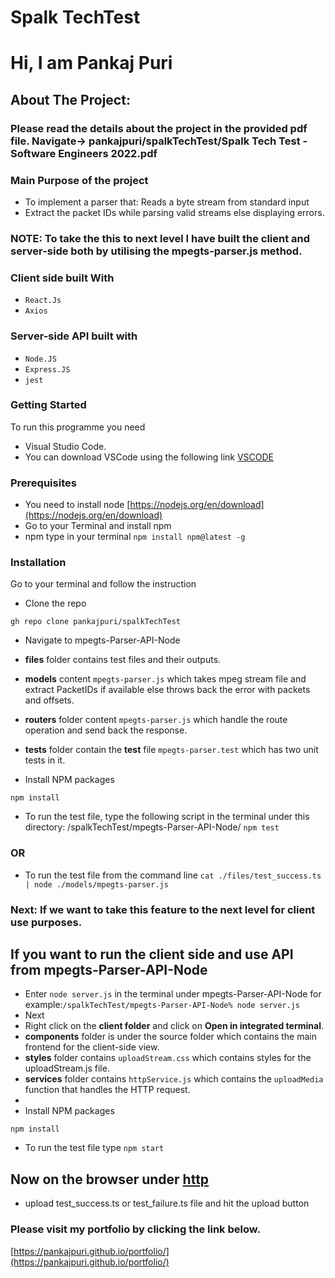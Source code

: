 # Spalk TechTest

# Hi, I am Pankaj Puri

## About The Project:
### Please read the details about the project in the provided pdf file. Navigate-> pankajpuri/spalkTechTest/Spalk Tech Test - Software Engineers 2022.pdf

### Main Purpose of the project
-  To implement a parser that: Reads a byte stream from standard input
-  Extract the packet IDs while parsing valid streams else displaying errors.
  
### NOTE: To take the this to next level I have built the client and server-side both by utilising the mpegts-parser.js method.

### Client side built With
- `React.Js`
- `Axios`
### Server-side API built with
- `Node.JS`
- `Express.JS`
- `jest`


### Getting Started
To run this programme you need 
- Visual Studio Code.
- You can download VSCode using the following link [VSCODE](https://code.visualstudio.com/download)

### Prerequisites

- You need to install node [https://nodejs.org/en/download](https://nodejs.org/en/download)
- Go to your Terminal and install npm
- npm type in your terminal `npm install npm@latest -g`

### Installation

Go to your terminal and follow the instruction

- Clone the repo

`gh repo clone pankajpuri/spalkTechTest`

- Navigate to mpegts-Parser-API-Node

 - **files** folder contains test files and their outputs.
 - **models** content `mpegts-parser.js` which takes mpeg stream file and extract PacketIDs if available else throws back the error with packets and offsets.
 - **routers** folder content `mpegts-parser.js` which handle the route operation and send back the response.
 - **tests** folder contain the **test** file `mpegts-parser.test` which has two unit tests in it.

- Install NPM packages

 `npm install`
 
- To run the test file, type the following script in the terminal under this directory: /spalkTechTest/mpegts-Parser-API-Node/
 `npm test` 
 
 ### OR
 
- To run the test file from the command line
 `cat ./files/test_success.ts | node ./models/mpegts-parser.js`
 
### Next: If we want to take this feature to the next level for client use purposes.
## If you want to run the client side and use API from mpegts-Parser-API-Node
- Enter `node server.js` in the terminal under mpegts-Parser-API-Node for example:`/spalkTechTest/mpegts-Parser-API-Node% node server.js`
- Next
- Right click on the **client folder** and click on **Open in integrated terminal**.
- **components** folder is under the source folder which contains the main frontend for the client-side view.
- **styles** folder contains `uploadStream.css` which contains styles for the uploadStream.js file.
- **services** folder contains `httpService.js` which contains the `uploadMedia` function that handles the HTTP request.
- 
- Install NPM packages

 `npm install`
 
- To run the test file type
 `npm start`

 ## Now on the browser under [http](http://localhost:3000/) 
 - upload test_success.ts or test_failure.ts file and hit the upload button 
 


### Please visit my portfolio by clicking the link below.

[https://pankajpuri.github.io/portfolio/](https://pankajpuri.github.io/portfolio/)
